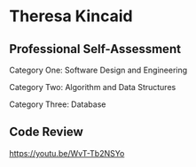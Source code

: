 # Theresa Kincaid

## Professional Self-Assessment

Category One: Software Design and Engineering

Category Two: Algorithm and Data Structures

Category Three: Database

## Code Review
https://youtu.be/WvT-Tb2NSYo
